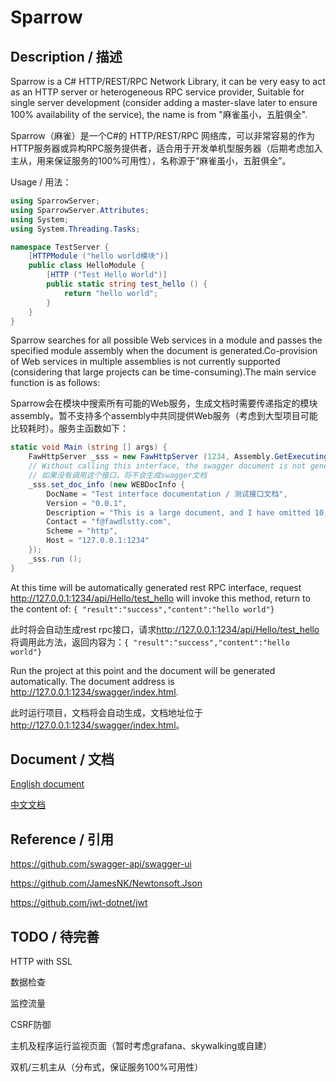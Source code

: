# Sparrow

## Description / 描述

Sparrow is a C# HTTP/REST/RPC Network Library, it can be very easy to act as an HTTP server or heterogeneous RPC service provider, Suitable for single server development (consider adding a master-slave later to ensure 100% availability of the service), the name is from "麻雀虽小，五脏俱全".

Sparrow（麻雀）是一个C#的 HTTP/REST/RPC 网络库，可以非常容易的作为HTTP服务器或异构RPC服务提供者，适合用于开发单机型服务器（后期考虑加入主从，用来保证服务的100%可用性），名称源于“麻雀虽小，五脏俱全”。

Usage / 用法：

```csharp
using SparrowServer;
using SparrowServer.Attributes;
using System;
using System.Threading.Tasks;

namespace TestServer {
    [HTTPModule ("hello world模块")]
    public class HelloModule {
        [HTTP ("Test Hello World")]
        public static string test_hello () {
            return "hello world";
        }
    }
}
```

Sparrow searches for all possible Web services in a module and passes the specified module assembly when the document is generated.Co-provision of Web services in multiple assemblies is not currently supported (considering that large projects can be time-consuming).The main service function is as follows:

Sparrow会在模块中搜索所有可能的Web服务，生成文档时需要传递指定的模块assembly。暂不支持多个assembly中共同提供Web服务（考虑到大型项目可能比较耗时）。服务主函数如下：

```csharp
static void Main (string [] args) {
    FawHttpServer _sss = new FawHttpServer (1234, Assembly.GetExecutingAssembly (), Guid.NewGuid ().ToString ("N"));
    // Without calling this interface, the swagger document is not generated
    // 如果没有调用这个接口，将不会生成swagger文档
    _sss.set_doc_info (new WEBDocInfo {
        DocName = "Test interface documentation / 测试接口文档",
        Version = "0.0.1",
        Description = "This is a large document, and I have omitted 10,000 words here / 这个是很大篇的文档，此处省略10000字",
        Contact = "f@fawdlstty.com",
        Scheme = "http",
        Host = "127.0.0.1:1234"
    });
    _sss.run ();
}
```

At this time will be automatically generated rest RPC interface, request <http://127.0.0.1:1234/api/Hello/test_hello> will invoke this method, return to the content of: `{ "result":"success","content":"hello world"}`

此时将会自动生成rest rpc接口，请求<http://127.0.0.1:1234/api/Hello/test_hello>将调用此方法，返回内容为：`{ "result":"success","content":"hello world"}`

Run the project at this point and the document will be generated automatically. The document address is <http://127.0.0.1:1234/swagger/index.html>.

此时运行项目，文档将会自动生成，文档地址位于<http://127.0.0.1:1234/swagger/index.html>。

## Document / 文档

[English document](./doc/en-us.md)

[中文文档](./doc/zh-cn.md)

## Reference / 引用

<https://github.com/swagger-api/swagger-ui>

<https://github.com/JamesNK/Newtonsoft.Json>

<https://github.com/jwt-dotnet/jwt>

## TODO / 待完善

HTTP with SSL

数据检查

监控流量

CSRF防御

主机及程序运行监视页面（暂时考虑grafana、skywalking或自建）

双机/三机主从（分布式，保证服务100%可用性）
